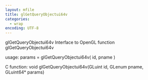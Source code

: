 ```yaml
---
layout: mfile
title: glGetQueryObjectui64v
categories:
  - wrap
encoding: UTF-8
---
```


glGetQueryObjectui64v  Interface to OpenGL function glGetQueryObjectui64v

usage:  params = glGetQueryObjectui64v( id, pname )

C function:  void glGetQueryObjectui64v(GLuint id, GLenum pname, GLuint64\* params)